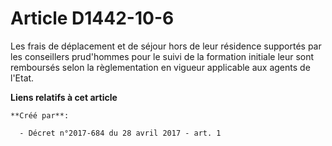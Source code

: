 # Article D1442-10-6

Les frais de déplacement et de séjour hors de leur résidence supportés par les conseillers prud'hommes pour le suivi de la
formation initiale leur sont remboursés selon la règlementation en vigueur applicable aux agents de l'Etat.

**Liens relatifs à cet article**

	**Créé par**:

	  - Décret n°2017-684 du 28 avril 2017 - art. 1
